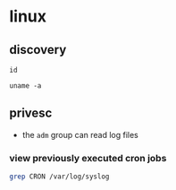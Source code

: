 # linux

## discovery

```
id
```

```
uname -a
```

## privesc

- the `adm` group can read log files

### view previously executed cron jobs

```bash
grep CRON /var/log/syslog
```

